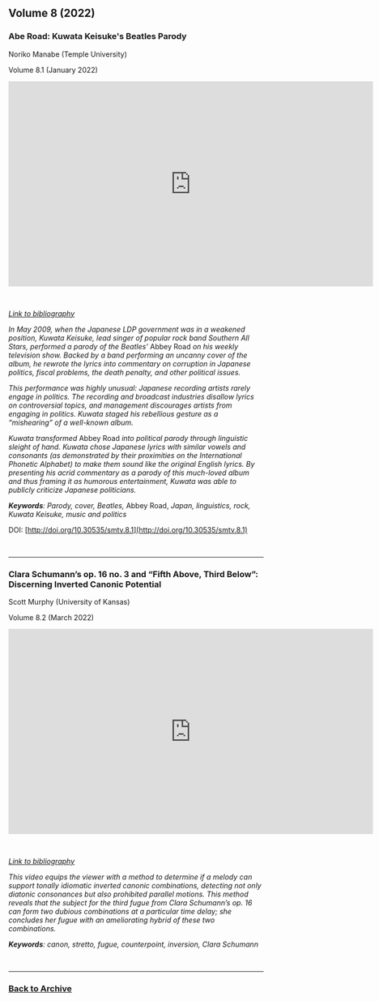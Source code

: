 ## Volume 8 (2022)

### Abe Road: Kuwata Keisuke's Beatles Parody
Noriko Manabe (Temple University)

Volume 8.1 (January 2022)

<div class="intrinsic-container intrinsic-container-16x9">
<center><iframe src="https://player.vimeo.com/video/499341430?title=0&byline=0&portrait=0" width="720" height="405" frameborder="0" allow="autoplay; fullscreen" allowfullscreen></iframe></center>
</div><p>&nbsp;</p>

*[Link to bibliography](http://www.smt-v.org/bibliographies/8_1_Manabe.pdf)*

*In May 2009, when the Japanese LDP government was in a weakened position, Kuwata Keisuke, lead singer of popular rock band Southern All Stars, performed a parody of the Beatles’* Abbey Road *on his weekly television show. Backed by a band performing an uncanny cover of the album, he rewrote the lyrics into commentary on corruption in Japanese politics, fiscal problems, the death penalty, and other political issues.*

*This performance was highly unusual: Japanese recording artists rarely engage in politics. The recording and broadcast industries disallow lyrics on controversial topics, and management discourages artists from engaging in politics. Kuwata staged his rebellious gesture as a “mishearing” of a well-known album.*

*Kuwata transformed* Abbey Road *into political parody through linguistic sleight of hand. Kuwata chose Japanese lyrics with similar vowels and consonants (as demonstrated by their proximities on the International Phonetic Alphabet) to make them sound like the original English lyrics. By presenting his acrid commentary as a parody of this much-loved album and thus framing it as humorous entertainment, Kuwata was able to publicly criticize Japanese politicians.*

***Keywords**: Parody, cover, Beatles,* Abbey Road, *Japan, linguistics, rock, Kuwata Keisuke, music and politics*

DOI: [http://doi.org/10.30535/smtv.8.1](http://doi.org/10.30535/smtv.8.1)
<p>&nbsp;</p>
<hr>


### Clara Schumann’s op. 16 no. 3 and “Fifth Above, Third Below”: Discerning Inverted Canonic Potential
Scott Murphy (University of Kansas)

Volume 8.2 (March 2022)

<div class="intrinsic-container intrinsic-container-16x9">
<center><iframe src="https://player.vimeo.com/video/529139284?title=0&byline=0&portrait=0" width="720" height="405" frameborder="0" allow="autoplay; fullscreen" allowfullscreen></iframe></center>
</div><p>&nbsp;</p>

*[Link to bibliography](http://www.smt-v.org/bibliographies/8_2_Murphy.pdf)*

*This video equips the viewer with a method to determine if a melody can support tonally idiomatic inverted canonic combinations, detecting not only diatonic consonances but also prohibited parallel motions. This method reveals that the subject for the third fugue from Clara Schumann’s op. 16 can form two dubious combinations at a particular time delay; she concludes her fugue with an ameliorating hybrid of these two combinations.*

***Keywords**: canon, stretto, fugue, counterpoint, inversion, Clara Schumann*

<!--DOI: [http://doi.org/10.30535/smtv.8.1](http://doi.org/10.30535/smtv.8.1)-->
<p>&nbsp;</p>
<hr>

### [Back to Archive](index.md)

